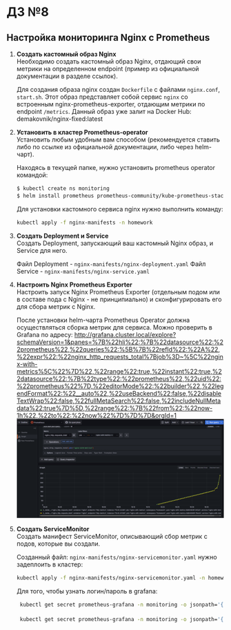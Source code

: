 # ДЗ №8
## Настройка мониторинга Nginx с Prometheus

1. **Создать кастомный образ Nginx**  
   Необходимо создать кастомный образ Nginx, отдающий свои метрики на определенном endpoint (пример из официальной документации в разделе ссылок).

   Для создания образа nginx создан `Dockerfile` с файлами `nginx.conf`, `start.sh`. Этот образ представляет собой сервис `nginx` со встроенным nginx-prometheus-exporter, отдающим метрики по endpoint `/metrics`. Данный образ уже залит на Docker Hub: demakovnik/nginx-fixed:latest 

2. **Установить в кластер Prometheus-operator**  
   Установить любым удобным вам способом (рекомендуется ставить либо по ссылке из официальной документации, либо через helm-чарт).

   Находясь в текущей папке, нужно установить prometheus operator командой:

   ```bash
   $ kubectl create ns monitoring
   $ helm install prometheus prometheus-community/kube-prometheus-stack -n monitoring -f values.yaml
   ```

   Для установки кастомного сервиса nginx нужно выполнить команду:
   ```bash
   kubectl apply -f nginx-manifests -n homework
   ```

3. **Создать Deployment и Service**  
   Создать Deployment, запускающий ваш кастомный Nginx образ, и Service для него.

   Файл Deployment - `nginx-manifests/nginx-deployment.yaml`
   Файл Service - `nginx-manifests/nginx-service.yaml`



4. **Настроить Nginx Prometheus Exporter**  
   Настроить запуск Nginx Prometheus Exporter (отдельным подом или в составе пода с Nginx - не принципиально) и сконфигурировать его для сбора метрик с Nginx.

   После установки helm-чарта Prometheus Operator должна осуществляться сборка метрик для сервиса. Можно проверить в Grafana по адресу: http://grafana.cluster.local/explore?schemaVersion=1&panes=%7B%22hli%22:%7B%22datasource%22:%22prometheus%22,%22queries%22:%5B%7B%22refId%22:%22A%22,%22expr%22:%22nginx_http_requests_total%7Bjob%3D~%5C%22nginx-with-metrics%5C%22%7D%22,%22range%22:true,%22instant%22:true,%22datasource%22:%7B%22type%22:%22prometheus%22,%22uid%22:%22prometheus%22%7D,%22editorMode%22:%22builder%22,%22legendFormat%22:%22__auto%22,%22useBackend%22:false,%22disableTextWrap%22:false,%22fullMetaSearch%22:false,%22includeNullMetadata%22:true%7D%5D,%22range%22:%7B%22from%22:%22now-1h%22,%22to%22:%22now%22%7D%7D%7D&orgId=1
   ![alt text](image.png)

5. **Создать ServiceMonitor**  
   Создать манифест ServiceMonitor, описывающий сбор метрик с подов, которые вы создали.
   
   Созданный файл: `nginx-manifests/nginx-servicemonitor.yaml` нужно задеплоить в кластер:
   ```bash
   kubectl apply -f nginx-manifests/nginx-servicemonitor.yaml -n homework
   ```

   Для того, чтобы узнать логин/пароль в grafana:
   ```bash
    kubectl get secret prometheus-grafana -n monitoring -o jsonpath='{.data.admin-user}' | base64 --decode

    kubectl get secret prometheus-grafana -n monitoring -o jsonpath='{.data.admin-password}' | base64 --decode
    ```